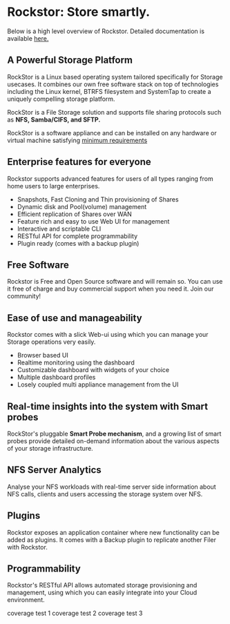 # Rockstor: Store smartly.

Below is a high level overview of Rockstor. Detailed documentation is available
[here.](http://rockstor.com/docs/index.html)

## A Powerful Storage Platform

RockStor is a Linux based operating system tailored specifically for Storage
usecases. It combines our own free software stack on top of technologies
including the Linux kernel, BTRFS filesystem and SystemTap to create a uniquely
compelling storage platform.

RockStor is a File Storage solution and supports file sharing protocols such as
**NFS, Samba/CIFS, and SFTP.**

RockStor is a software appliance and can be installed on any hardware or
virtual machine satisfying [minimum
requirements](http://rockstor.com/docs/quickstart.html#minimum-system-requirements)

## Enterprise features for everyone

Rockstor supports advanced features for users of all types ranging from
home users to large enterprises.

* Snapshots, Fast Cloning and Thin provisioning of Shares
* Dynamic disk and Pool(volume) management
* Efficient replication of Shares over WAN
* Feature rich and easy to use Web UI for management
* Interactive and scriptable CLI
* RESTful API for complete programmability
* Plugin ready (comes with a backup plugin)

## Free Software

Rockstor is Free and Open Source software and will remain so. You can use it
free of charge and buy commercial support when you need it. Join our community!

## Ease of use and manageability

Rockstor comes with a slick Web-ui using which you can manage your Storage
operations very easily.

* Browser based UI
* Realtime monitoring using the dashboard
* Customizable dashboard with widgets of your choice
* Multiple dashboard profiles
* Losely coupled multi appliance management from the UI

## Real-time insights into the system with Smart probes

RockStor's pluggable **Smart Probe mechanism**, and a growing list of smart probes
provide detailed on-demand information about the various aspects of your
storage infrastructure.

## NFS Server Analytics

Analyse your NFS workloads with real-time server side information about NFS
calls, clients and users accessing the storage system over NFS.

## Plugins

Rockstor exposes an application container where new functionality can be
added as plugins. It comes with a Backup plugin to replicate
another Filer with Rockstor.

## Programmability

Rockstor's RESTful API allows automated storage provisioning and management,
using which you can easily integrate into your Cloud environment.

coverage test 1
coverage test 2
coverage test 3
